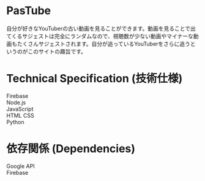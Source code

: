 # PasTube
自分が好きなYouTuberの古い動画を見ることができます。動画を見ることで出てくるサジェストは完全にランダムなので、視聴数が少ない動画やマイナーな動画もたくさんサジェストされます。自分が追っているYouTuberをさらに追うというのがこのサイトの趣旨です。

# Technical Specification (技術仕様)
Firebase  
Node.js  
JavaScript  
HTML CSS  
Python  

# 依存関係 (Dependencies)
Google API  
Firebase  
